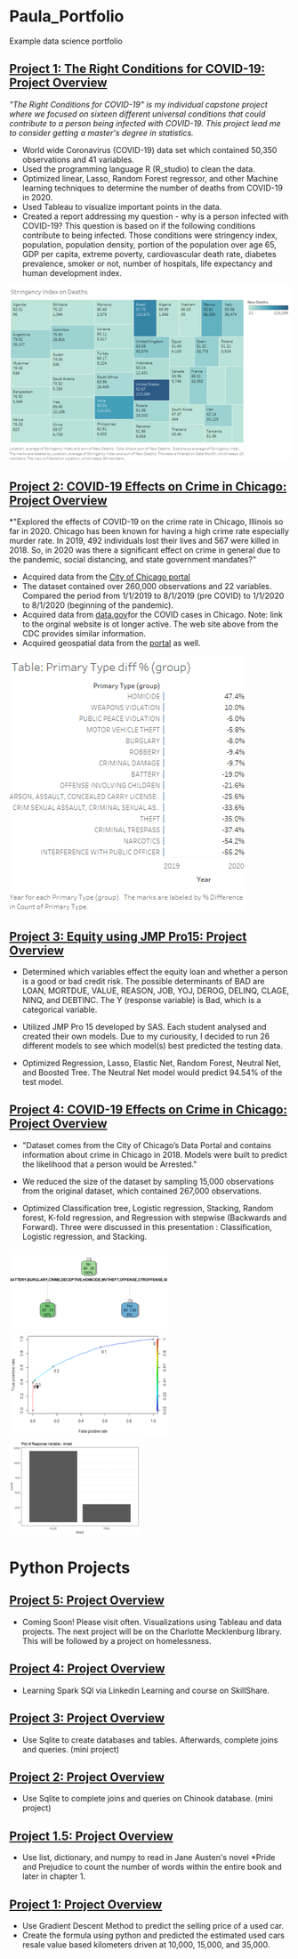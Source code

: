 # Paula_Portfolio
Example data science portfolio

## [Project 1: The Right Conditions for COVID-19: Project Overview](https://github.com/pmb-7684/BAN-530-Capstone) 
*"The Right Conditions for COVID-19" is my individual capstone project where we focused on sixteen different universal conditions that could contribute to a person being infected with COVID-19. This project lead me to consider getting a master's degree in statistics.*

* World wide Coronavirus (COVID-19) data set which contained 50,350 observations and 41 variables.
* Used the programming language R (R_studio) to clean the data.
* Optimized linear, Lasso, Random Forest regressor, and other Machine learning techniques to determine the number of deaths from COVID-19 in 2020.
* Used Tableau to visualize important points in the data.
* Created a report addressing my question - why is a person infected with COVID-19? This question is based on if the following conditions contribute to being infected.  Those conditions were stringency index, population, population density, portion of the population over age 65, GDP per capita, extreme poverty, cardiovascular death rate, diabetes prevalence, smoker or not, number of hospitals, life expectancy and human development index. 
                                                                                                                               
![](/images/StngencyIndex.png)


## [Project 2: COVID-19 Effects on Crime in Chicago: Project Overview](https://github.com/pmb-7684/MIS-505-Data-Visualization)
*"Explored the effects of COVID-19 on the crime rate in Chicago, Illinois so far in 2020.  Chicago has been known for having a high crime rate especially murder rate.  In 2019, 492 individuals lost their lives and 567 were killed in 2018.  So, in 2020 was there a significant effect on crime in general due to the pandemic, social distancing, and state government mandates?"  

* Acquired data from the [City of Chicago portal](https://data.cityofchicago.org/Public-Safety/Crimes-2019/w98m-zvie)
* The dataset contained over 260,000 observations and 22 variables. Compared the period from 1/1/2019 to 8/1/2019 (pre COVID) to 1/1/2020 to 8/1/2020 (beginning of the pandemic).
* Acquired data from [data.gov](https://covid.cdc.gov/covid-data-tracker/#county-view?list_select_state=Illinois&data-type=CommunityLevels&list_select_county=17031)for the COVID cases in Chicago. Note: link to the orginal website is ot longer active.  The web site above from the CDC provides similar information.
* Acquired geospatial data from the [portal](https://data.cityofchicago.org/Public-Safety/Boundaries-Police-Districts-current-/fthy-xz3r) as well.

![](/images/primaryTypeDIff.png)

## [Project 3: Equity using JMP Pro15: Project Overview](https://github.com/pmb-7684/BAN-525-Case-Studies-in-BA)
* Determined which variables effect the equity loan and whether a person is a good or bad credit risk. The possible determinants of BAD are LOAN, MORTDUE, VALUE, REASON, JOB, YOJ, DEROG, DELINQ, CLAGE, NINQ, and DEBTINC. The Y (response variable) is Bad, which is a categorical variable.

* Utilized JMP Pro 15 developed by SAS. Each student analysed and created their own models. Due to my curiousity, I decided to run 26 different models to see which model(s) best predicted the testing data.
* Optimized Regression, Lasso, Elastic Net, Random Forest, Neutral Net, and Boosted Tree. The Neutral Net model would predict 94.54% of the test model.


## [Project 4: COVID-19 Effects on Crime in Chicago: Project Overview](https://github.com/pmb-7684/BAN-502-Course-Files)
* "Dataset comes from the City of Chicago’s Data Portal and contains information about crime in Chicago in 2018. Models were built to predict the likelihood that a person would be Arrested."

* We reduced the size of the dataset by sampling 15,000 observations from the original dataset, which contained 267,000 observations. 
* Optimized Classification tree, Logistic regression, Stacking, Random forest, K-fold regression, and Regression with stepwise (Backwards and Forward). Three were discussed in this presentation : Classification, Logistic regression, and Stacking.

![](/images/Classification.png)
![](/images/logistic.png)
![](/images/stacking.png)

# Python Projects
## [Project 5: Project Overview](https://github.com/pmb-7684/)  
* Coming Soon!  Please visit often.  Visualizations using Tableau and data projects.  The next project will be on the Charlotte Mecklenburg library.  This will be followed by a project on homelessness.

## [Project 4: Project Overview](https://github.com/pmb-7684/Python-Projects/blob/main/ApSparkByExample.ipynb)
* Learning Spark SQl via Linkedin Learning and course on SkillShare. 

## [Project 3: Project Overview](https://github.com/pmb-7684/)
* Use Sqlite to create databases and tables. Afterwards, complete joins and queries. (mini project)

## [Project 2: Project Overview](https://github.com/pmb-7684/Python-Projects/blob/main/Project2_Sqlite.ipynb)
* Use Sqlite to complete joins and queries on Chinook database. (mini project)

## [Project 1.5: Project Overview](https://github.com/pmb-7684/Python-Projects/blob/main/Project1.5.ipynb)
* Use list, dictionary, and numpy to read in Jane Austen's novel *Pride and Prejudice to count the number of words within the entire book and later in chapter 1.

## [Project 1: Project Overview](https://github.com/pmb-7684/Python-Projects/blob/main/Project1.ipynb)
* Use Gradient Descent Method to predict the selling price of a used car.  
* Create the formula using python and predicted the estimated used cars resale value based kilometers driven at 10,000, 15,000, and 35,000.


